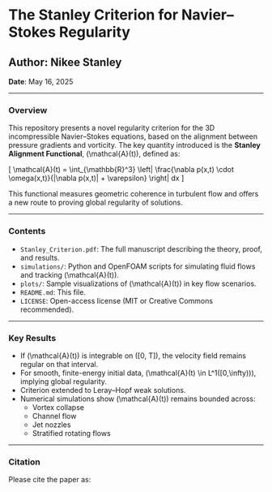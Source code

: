 # The Stanley Criterion for Navier–Stokes Regularity

## Author: Nikee Stanley  
**Date**: May 16, 2025

---

### Overview

This repository presents a novel regularity criterion for the 3D incompressible Navier–Stokes equations, based on the alignment between pressure gradients and vorticity. The key quantity introduced is the **Stanley Alignment Functional**, \(\mathcal{A}(t)\), defined as:

\[
\mathcal{A}(t) = \int_{\mathbb{R}^3} \left| \frac{\nabla p(x,t) \cdot \omega(x,t)}{|\nabla p(x,t)| + \varepsilon} \right| dx
\]

This functional measures geometric coherence in turbulent flow and offers a new route to proving global regularity of solutions.

---

### Contents

- `Stanley_Criterion.pdf`: The full manuscript describing the theory, proof, and results.
- `simulations/`: Python and OpenFOAM scripts for simulating fluid flows and tracking \(\mathcal{A}(t)\).
- `plots/`: Sample visualizations of \(\mathcal{A}(t)\) in key flow scenarios.
- `README.md`: This file.
- `LICENSE`: Open-access license (MIT or Creative Commons recommended).

---

### Key Results

- If \(\mathcal{A}(t)\) is integrable on \([0, T]\), the velocity field remains regular on that interval.
- For smooth, finite-energy initial data, \(\mathcal{A}(t) \in L^1([0,\infty))\), implying global regularity.
- Criterion extended to Leray–Hopf weak solutions.
- Numerical simulations show \(\mathcal{A}(t)\) remains bounded across:
  - Vortex collapse
  - Channel flow
  - Jet nozzles
  - Stratified rotating flows

---

### Citation

Please cite the paper as:

